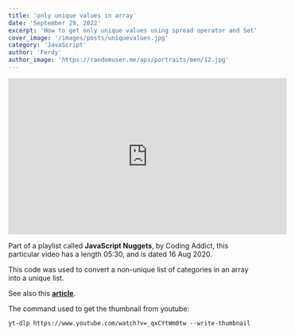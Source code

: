```yaml
---
title: 'only unique values in array'
date: 'September 29, 2022'
excerpt: 'How to get only unique values using spread operator and Set'
cover_image: '/images/posts/uniquevalues.jpg'
category: 'JavaScript'
author: 'Ferdy'
author_image: 'https://randomuser.me/api/portraits/men/12.jpg'
---
```

<div class="youtube-video-container">
    <iframe width="560" height="315" src="https://www.youtube.com/embed/yxT1lgupUrY" title="YouTube video player" frameborder="0" allow="accelerometer; autoplay; clipboard-write; encrypted-media; gyroscope; picture-in-picture" allowfullscreen></iframe>
</div>

Part of a playlist called **JavaScript Nuggets**, by Coding Addict, this particular video has a length 05:30, and is dated 16 Aug 2020.

This code was used to convert a non-unique list of categories in an array into a unique list.

See also this [**article**](https://dev.to/clairecodes/how-to-create-an-array-of-unique-values-in-javascript-using-sets-5dg6).

The command used to get the thumbnail from youtube:
```
yt-dlp https://www.youtube.com/watch?v=_qxCYtWm0tw --write-thumbnail
```

